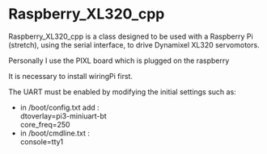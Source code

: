 # Raspberry_XL320_cpp
Raspberry_XL320_cpp is a class designed to be used with a Raspberry Pi (stretch), using the serial interface, to drive Dynamixel XL320 servomotors.

Personally I use the PIXL board which is plugged on the raspberry

It is necessary to install wiringPi first.

The UART must be enabled by modifying the initial settings such as:
- in /boot/config.txt add : <br>
    dtoverlay=pi3-miniuart-bt <br>
    core_freq=250
- in /boot/cmdline.txt : <br>
    console=tty1
